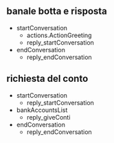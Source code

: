 ## banale botta e risposta
  * startConversation
    - actions.ActionGreeting
    - reply_startConversation
  * endConversation
    - reply_endConversation

## richiesta del conto
  * startConversation
    - reply_startConversation
  * bankAccountsList
    - reply_giveConti
  * endConversation
    - reply_endConversation
